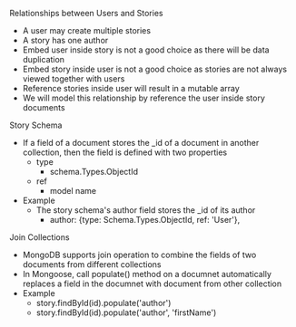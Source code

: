 Relationships between Users and Stories
 - A user may create multiple stories
 - A story has one author 
 - Embed user inside story is not a good choice as there will be data duplication
 - Embed story inside user is not a good choice as stories are not always viewed together with users
 - Reference stories inside user will result in a mutable array 
 - We will model this relationship by reference the user inside story documents 

Story Schema
 - If a field of a document stores the \_id of a document in another collection, then the field is defined with two properties
	 - type
		 - schema.Types.ObjectId
	- ref
		- model name
- Example
	- The story schema's author field stores the \_id of its author 
		- author: {type: Schema.Types.ObjectId, ref: 'User'},

Join Collections
 - MongoDB supports join operation to combine the fields of two documents from different collections
 - In Mongoose, call populate() method on a documnet automatically replaces a field in the documnet with document from other collection
 - Example
	 - story.findById(id).populate('author')
	 - story.findById(id).populate('author', 'firstName')